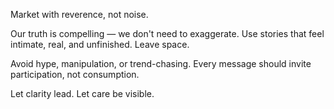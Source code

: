 Market with reverence, not noise.

Our truth is compelling — we don't need to exaggerate.
Use stories that feel intimate, real, and unfinished. Leave space.

Avoid hype, manipulation, or trend-chasing.
Every message should invite participation, not consumption.

Let clarity lead. Let care be visible.
